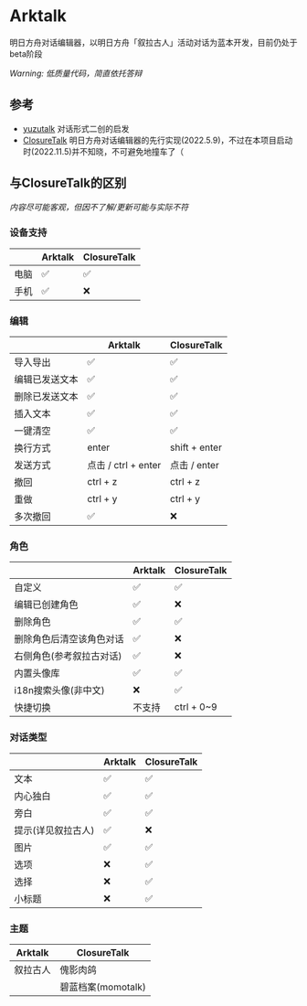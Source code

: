 # Arktalk

明日方舟对话编辑器，以明日方舟「叙拉古人」活动对话为蓝本开发，目前仍处于beta阶段  

*Warning: 低质量代码，简直依托答辩*

 ## 参考
 
 - [yuzutalk](https://www.yuzutalk.net/) 对话形式二创的启发
 - [ClosureTalk](https://github.com/ClosureTalk/closure-talk) 明日方舟对话编辑器的先行实现(2022.5.9)，不过在本项目启动时(2022.11.5)并不知晓，不可避免地撞车了（
 
 ## 与ClosureTalk的区别
 
 *内容尽可能客观，但因不了解/更新可能与实际不符* 
 
 
 ### 设备支持
 
 |         | Arktalk | ClosureTalk |
 | ------- | ------- | ----------- |
 | 电脑 | ✅ | ✅ |
 | 手机 | ✅ | ❌ |
 
  ### 编辑
  
 |         | Arktalk | ClosureTalk |
 | ------- | ------- | ----------- |
 | 导入导出 | ✅ | ✅ |
 | 编辑已发送文本 | ✅ | ✅ |
 | 删除已发送文本 | ✅ | ✅ |
 | 插入文本 | ✅ | ✅ |
 | 一键清空 | ✅ | ✅ |
 | 换行方式 | enter | shift + enter |
 | 发送方式 | 点击 / ctrl + enter | 点击 / enter | 
 | 撤回 | ctrl + z | ctrl + z |
 | 重做 | ctrl + y | ctrl + y |
 | 多次撤回 | ✅ | ❌ |
 
 ### 角色
 
 |         | Arktalk | ClosureTalk |
 | ------- | ------- | ----------- |
 | 自定义 | ✅ | ✅ |
 | 编辑已创建角色 | ✅ | ❌ |
 | 删除角色 | ✅ | ✅ |
 | 删除角色后清空该角色对话 | ✅ | ❌ |
 | 右侧角色(参考叙拉古对话) | ✅ | ❌ |
 | 内置头像库 | ✅ | ✅ |
 | i18n搜索头像(非中文) | ❌ | ✅ |
 | 快捷切换 | 不支持 | ctrl + 0~9 |
 
 ### 对话类型
 
 |         | Arktalk | ClosureTalk |
 | ------- | ------- | ----------- |
 | 文本 | ✅ | ✅ |
 | 内心独白 | ✅ | ✅ |
 | 旁白 | ✅ | ✅ |
 | 提示(详见叙拉古人) | ✅ | ❌ |
 | 图片 | ✅ | ✅ |
 | 选项 | ❌ | ✅ |
 | 选择 | ❌ | ✅ |
 | 小标题 | ❌ | ✅ |
 
 ### 主题
 
 | Arktalk | ClosureTalk |
 | ------- | ----------- |
 | 叙拉古人 | 傀影肉鸽
 | | 碧蓝档案(momotalk) |